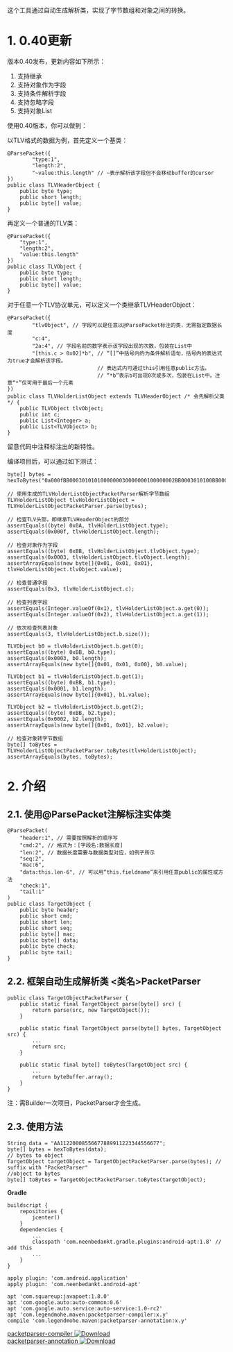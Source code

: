这个工具通过自动生成解析类，实现了字节数组和对象之间的转换。

# 1. 0.40更新

版本0.40发布，更新内容如下所示：

1. 支持继承
2. 支持对象作为字段
3. 支持条件解析字段
4. 支持忽略字段
5. 支持对象List

使用0.40版本，你可以做到：

以TLV格式的数据为例，首先定义一个基类：

    @ParsePacket({
            "type:1",
            "length:2",
            "~value:this.length" // ~表示解析该字段但不会移动buffer的cursor
    })
    public class TLVHeaderObject {
        public byte type;
        public short length;
        public byte[] value;
    }

再定义一个普通的TLV类：

    @ParsePacket({
        "type:1",
        "length:2",
        "value:this.length"
    })
    public class TLVObject {
        public byte type;
        public short length;
        public byte[] value;
    }

对于任意一个TLV协议单元，可以定义一个类继承TLVHeaderObject：

    @ParsePacket({
            "tlvObject", // 字段可以是任意以@ParsePacket标注的类，无需指定数据长度
            "c:4",
            "2a:4", // 字段名前的数字表示该字段出现的次数，包装在List中
            "[this.c > 0x02]*b", // “[]”中括号内的为条件解析语句，括号内的表达式为true才会解析该字段。
                                 // 表达式内可通过this引用任意public方法。
                                 // “*b”表示b可出现0次或多次，包装在List中。注意“*”仅可用于最后一个元素
    })
    public class TLVHolderListObject extends TLVHeaderObject /* 会先解析父类 */ {
        public TLVObject tlvObject;
        public int c;
        public List<Integer> a;
        public List<TLVObject> b;
    }

留意代码中注释标注出的新特性。

编译项目后，可以通过如下测试：

    byte[] bytes = hexToBytes("0a000fBB0003010101000000030000000100000002BB0003010100BB000101BB00020101");

    // 使用生成的TLVHolderListObjectPacketParser解析字节数组
    TLVHolderListObject tlvHolderListObject = TLVHolderListObjectPacketParser.parse(bytes);

    // 检查TLV头部，即继承TLVHeaderObject的部分
    assertEquals((byte) 0x0A, tlvHolderListObject.type);
    assertEquals(0x000f, tlvHolderListObject.length);

    // 检查对象作为字段
    assertEquals((byte) 0xBB, tlvHolderListObject.tlvObject.type);
    assertEquals(0x0003, tlvHolderListObject.tlvObject.length);
    assertArrayEquals(new byte[]{0x01, 0x01, 0x01}, tlvHolderListObject.tlvObject.value);

    // 检查普通字段
    assertEquals(0x3, tlvHolderListObject.c);

    // 检查列表字段
    assertEquals(Integer.valueOf(0x1), tlvHolderListObject.a.get(0));
    assertEquals(Integer.valueOf(0x2), tlvHolderListObject.a.get(1));

    // 依次检查列表对象
    assertEquals(3, tlvHolderListObject.b.size());

    TLVObject b0 = tlvHolderListObject.b.get(0);
    assertEquals((byte) 0xBB, b0.type);
    assertEquals(0x0003, b0.length);
    assertArrayEquals(new byte[]{0x01, 0x01, 0x00}, b0.value);

    TLVObject b1 = tlvHolderListObject.b.get(1);
    assertEquals((byte) 0xBB, b1.type);
    assertEquals(0x0001, b1.length);
    assertArrayEquals(new byte[]{0x01}, b1.value);

    TLVObject b2 = tlvHolderListObject.b.get(2);
    assertEquals((byte) 0xBB, b2.type);
    assertEquals(0x0002, b2.length);
    assertArrayEquals(new byte[]{0x01, 0x01}, b2.value);

    // 检查对象转字节数组
    byte[] toBytes = TLVHolderListObjectPacketParser.toBytes(tlvHolderListObject);
    assertArrayEquals(bytes, toBytes);

# 2. 介绍

## 2.1. 使用@ParsePacket注解标注实体类

    @ParsePacket(
        "header:1", // 需要按照解析的顺序写
        "cmd:2", // 格式为：[字段名:数据长度]
        "len:2", // 数据长度需要与数据类型对应，如例子所示
        "seq:2",
        "mac:6",
        "data:this.len-6", // 可以用“this.fieldname”来引用任意public的属性或方法
        "check:1",
        "tail:1"
    )
    public class TargetObject {
        public byte header;
        public short cmd;
        public short len;
        public short seq;
        public byte[] mac;
        public byte[] data;
        public byte check;
        public byte tail;
    }
    
## 2.2. 框架自动生成解析类 <类名>PacketParser

    public class TargetObjectPacketParser {
        public static final TargetObject parse(byte[] src) {
            return parse(src, new TargetObject());
        }
    
        public static final TargetObject parse(byte[] bytes, TargetObject src) {
            ...
            return src;
        }
    
        public static final byte[] toBytes(TargetObject src) {
            ...
            return byteBuffer.array();
        }
    }

注：需Builder一次项目，PacketParser才会生成。
    
## 2.3. 使用方法

    String data = "AA11220008556677889911223344556677";
    byte[] bytes = hexToBytes(data);
    // bytes to object
    TargetObject targetObject = TargetObjectPacketParser.parse(bytes); // suffix with "PacketParser"
    //object to bytes
    byte[] toBytes = TargetObjectPacketParser.toBytes(targetObject);

**Gradle**

    buildscript {
        repositories {
            jcenter()
        }
        dependencies {
            ...
            classpath 'com.neenbedankt.gradle.plugins:android-apt:1.8' // add this
            ...
        }
    }
    
    apply plugin: 'com.android.application'
    apply plugin: 'com.neenbedankt.android-apt'

    apt 'com.squareup:javapoet:1.8.0'
    apt 'com.google.auto:auto-common:0.6'
    apt 'com.google.auto.service:auto-service:1.0-rc2'
    apt 'com.legendmohe.maven:packetparser-compiler:x.y'
    compile 'com.legendmohe.maven:packetparser-annotation:x.y'

[packetparser-compiler ![Download](https://api.bintray.com/packages/legendmohe/maven/packetparser-compiler/images/download.svg) ](https://bintray.com/legendmohe/maven/packetparser-compiler/_latestVersion)  
[packetparser-annotation ![Download](https://api.bintray.com/packages/legendmohe/maven/packetparser-annotation/images/download.svg) ](https://bintray.com/legendmohe/maven/packetparser-annotation/_latestVersion)
